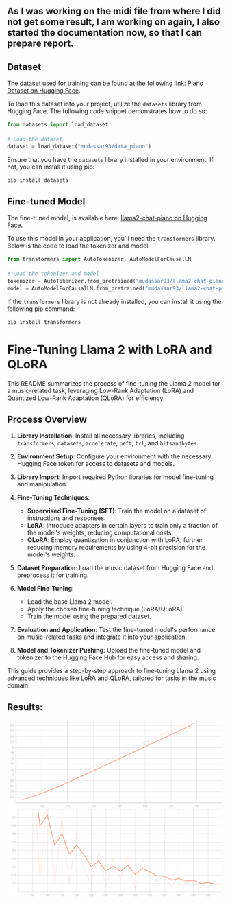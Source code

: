 ## As I was working on the midi file from where I did not get some result, I am working on again, I also started the documentation now, so that I can prepare report.












## Dataset

The dataset used for training can be found at the following link: [Piano Dataset on Hugging Face](https://huggingface.co/datasets/mudassar93/data_piano).

To load this dataset into your project, utilize the `datasets` library from Hugging Face. The following code snippet demonstrates how to do so:

```python
from datasets import load_dataset

# Load the dataset
dataset = load_dataset("mudassar93/data_piano")
```

Ensure that you have the `datasets` library installed in your environment. If not, you can install it using pip:

```bash
pip install datasets
```

## Fine-tuned Model

The fine-tuned model, is available here: [llama2-chat-piano on Hugging Face](https://huggingface.co/mudassar93/llama2-chat-piano).

To use this model in your application, you'll need the `transformers` library. Below is the code to load the tokenizer and model:

```python
from transformers import AutoTokenizer, AutoModelForCausalLM

# Load the tokenizer and model
tokenizer = AutoTokenizer.from_pretrained("mudassar93/llama2-chat-piano")
model = AutoModelForCausalLM.from_pretrained("mudassar93/llama2-chat-piano")
```

If the `transformers` library is not already installed, you can install it using the following pip command:

```bash
pip install transformers
```

# Fine-Tuning Llama 2 with LoRA and QLoRA

This README summarizes the process of fine-tuning the Llama 2 model for a music-related task, leveraging Low-Rank Adaptation (LoRA) and Quantized Low-Rank Adaptation (QLoRA) for efficiency.

## Process Overview

1. **Library Installation**: Install all necessary libraries, including `transformers`, `datasets`, `accelerate`, `peft`, `trl`, and `bitsandbytes`.

2. **Environment Setup**: Configure your environment with the necessary Hugging Face token for access to datasets and models.

3. **Library Import**: Import required Python libraries for model fine-tuning and manipulation.

4. **Fine-Tuning Techniques**:
   - **Supervised Fine-Tuning (SFT)**: Train the model on a dataset of instructions and responses.
   - **LoRA**: Introduce adapters in certain layers to train only a fraction of the model's weights, reducing computational costs.
   - **QLoRA**: Employ quantization in conjunction with LoRA, further reducing memory requirements by using 4-bit precision for the model's weights.

5. **Dataset Preparation**: Load the music dataset from Hugging Face and preprocess it for training.

6. **Model Fine-Tuning**:
   - Load the base Llama 2 model.
   - Apply the chosen fine-tuning technique (LoRA/QLoRA).
   - Train the model using the prepared dataset.

7. **Evaluation and Application**: Test the fine-tuned model's performance on music-related tasks and integrate it into your application.

8. **Model and Tokenizer Pushing**: Upload the fine-tuned model and tokenizer to the Hugging Face Hub for easy access and sharing.

This guide provides a step-by-step approach to fine-tuning Llama 2 using advanced techniques like LoRA and QLoRA, tailored for tasks in the music domain.

## Results:
![Example Image](https://github.com/mudassar-amin/thesis_project/blob/main/results/train_epoch.svg "This is an example image")
![Example Image](https://github.com/mudassar-amin/thesis_project/blob/main/results/train_loss.svg "This is an example image")



